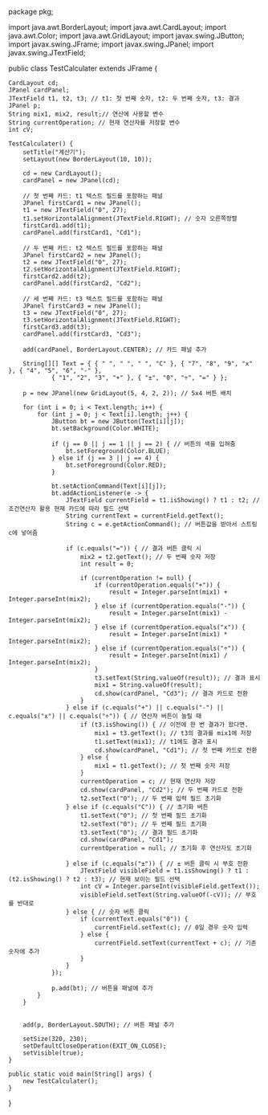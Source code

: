 package pkg;

import java.awt.BorderLayout;
import java.awt.CardLayout;
import java.awt.Color;
import java.awt.GridLayout;
import javax.swing.JButton;
import javax.swing.JFrame;
import javax.swing.JPanel;
import javax.swing.JTextField;

public class TestCalculater extends JFrame {

	CardLayout cd;
	JPanel cardPanel;
	JTextField t1, t2, t3; // t1: 첫 번째 숫자, t2: 두 번째 숫자, t3: 결과
	JPanel p;
	String mix1, mix2, result;// 연산에 사용할 변수
	String currentOperation; // 현재 연산자를 저장할 변수
	int cV;

	TestCalculater() {
		setTitle("계산기");
		setLayout(new BorderLayout(10, 10));

		cd = new CardLayout();
		cardPanel = new JPanel(cd);

		// 첫 번째 카드: t1 텍스트 필드를 포함하는 패널
		JPanel firstCard1 = new JPanel();
		t1 = new JTextField("0", 27);
		t1.setHorizontalAlignment(JTextField.RIGHT); // 숫자 오른쪽정렬
		firstCard1.add(t1);
		cardPanel.add(firstCard1, "Cd1");

		// 두 번째 카드: t2 텍스트 필드를 포함하는 패널
		JPanel firstCard2 = new JPanel();
		t2 = new JTextField("0", 27);
		t2.setHorizontalAlignment(JTextField.RIGHT);
		firstCard2.add(t2);
		cardPanel.add(firstCard2, "Cd2");

		// 세 번째 카드: t3 텍스트 필드를 포함하는 패널
		JPanel firstCard3 = new JPanel();
		t3 = new JTextField("0", 27);
		t3.setHorizontalAlignment(JTextField.RIGHT);
		firstCard3.add(t3);
		cardPanel.add(firstCard3, "Cd3");

		add(cardPanel, BorderLayout.CENTER); // 카드 패널 추가

		String[][] Text = { { " ", " ", " ", "C" }, { "7", "8", "9", "x" }, { "4", "5", "6", "-" },
				{ "1", "2", "3", "+" }, { "±", "0", "÷", "=" } };

		p = new JPanel(new GridLayout(5, 4, 2, 2)); // 5x4 버튼 배치

		for (int i = 0; i < Text.length; i++) {
		    for (int j = 0; j < Text[i].length; j++) {
		        JButton bt = new JButton(Text[i][j]);
		        bt.setBackground(Color.WHITE);

		        if (j == 0 || j == 1 || j == 2) { // 버튼의 색을 입혀줌
		            bt.setForeground(Color.BLUE);
		        } else if (j == 3 || j == 4) {
		            bt.setForeground(Color.RED);
		        }

		        bt.setActionCommand(Text[i][j]);
		        bt.addActionListener(e -> {
		            JTextField currentField = t1.isShowing() ? t1 : t2; // 조건연산자 활용 현재 카드에 따라 필드 선택
		            String currentText = currentField.getText();
		            String c = e.getActionCommand(); // 버튼값을 받아서 스트링 c에 넣어줌

		            if (c.equals("=")) { // 결과 버튼 클릭 시
		                mix2 = t2.getText(); // 두 번째 숫자 저장
		                int result = 0;

		                if (currentOperation != null) {
		                    if (currentOperation.equals("+")) {
		                        result = Integer.parseInt(mix1) + Integer.parseInt(mix2);
		                    } else if (currentOperation.equals("-")) {
		                        result = Integer.parseInt(mix1) - Integer.parseInt(mix2);
		                    } else if (currentOperation.equals("x")) {
		                        result = Integer.parseInt(mix1) * Integer.parseInt(mix2);
		                    } else if (currentOperation.equals("÷")) {
		                        result = Integer.parseInt(mix1) / Integer.parseInt(mix2);
		                    }
		                    t3.setText(String.valueOf(result)); // 결과 표시
		                    mix1 = String.valueOf(result);
		                    cd.show(cardPanel, "Cd3"); // 결과 카드로 전환
		                }
		            } else if (c.equals("+") || c.equals("-") || c.equals("x") || c.equals("÷")) { // 연산자 버튼이 눌릴 때
		                if (t3.isShowing()) { // 이전에 한 번 결과가 왔다면.
		                    mix1 = t3.getText(); // t3의 결과를 mix1에 저장
		                    t1.setText(mix1); // t1에도 결과 표시
		                    cd.show(cardPanel, "Cd1"); // 첫 번째 카드로 전환
		                } else {
		                    mix1 = t1.getText(); // 첫 번째 숫자 저장
		                }
		                currentOperation = c; // 현재 연산자 저장
		                cd.show(cardPanel, "Cd2"); // 두 번째 카드로 전환
		                t2.setText("0"); // 두 번째 입력 필드 초기화
		            } else if (c.equals("C")) { // 초기화 버튼
		                t1.setText("0"); // 첫 번째 필드 초기화
		                t2.setText("0"); // 두 번째 필드 초기화
		                t3.setText("0"); // 결과 필드 초기화
		                cd.show(cardPanel, "Cd1");
		                currentOperation = null; // 초기화 후 연산자도 초기화
		                
		            } else if (c.equals("±")) { // ± 버튼 클릭 시 부호 전환
		                JTextField visibleField = t1.isShowing() ? t1 : (t2.isShowing() ? t2 : t3); // 현재 보이는 필드 선택
		                int cV = Integer.parseInt(visibleField.getText());
		                visibleField.setText(String.valueOf(-cV)); // 부호를 반대로 
		            } else { // 숫자 버튼 클릭
		                if (currentText.equals("0")) {
		                    currentField.setText(c); // 0일 경우 숫자 입력
		                } else {
		                    currentField.setText(currentText + c); // 기존 숫자에 추가
		                }
		            }
		        });

		        p.add(bt); // 버튼을 패널에 추가
		    }
		}


		add(p, BorderLayout.SOUTH); // 버튼 패널 추가

		setSize(320, 230);
		setDefaultCloseOperation(EXIT_ON_CLOSE);
		setVisible(true);
	}

	public static void main(String[] args) {
		new TestCalculater();
	}
}
